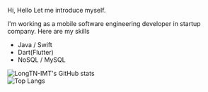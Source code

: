 
Hi, Hello
Let me introduce myself.

I'm working as a mobile software engineering developer in startup company.
Here are my skills

- Java / Swift
- Dart(Flutter)
- NoSQL / MySQL

![LongTN-IMT's GitHub stats](https://github-readme-stats.vercel.app/api?username=longtn-imt&show_icons=true&theme=dark)<br>
![Top Langs](https://github-readme-stats.vercel.app/api/top-langs/?username=longtn-imt&theme=dark&hide=cs,cpp)

